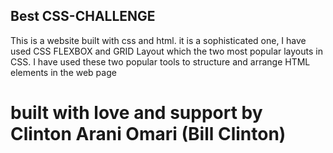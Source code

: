 ## Best CSS-CHALLENGE

This is a website built with css and html. it is a sophisticated one,
I have used CSS FLEXBOX and GRID Layout which the two most popular
layouts in CSS. I have used these two popular tools to structure and arrange HTML elements 
in the web page

# built with love and support by Clinton Arani Omari (Bill Clinton)